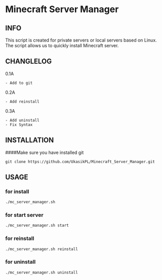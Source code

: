 # Minecraft Server Manager
## INFO
This script is created for private servers or local servers based on Linux.
The script allows us to quickly install Minecraft server.
## CHANGLELOG
0.1A
```
- Add to git
```
0.2A
```
- Add reinstall
```
0.3A
```
- Add uninstall
- Fix Syntax
```
## INSTALLATION
####Make sure you have installed git
```git
git clone https://github.com/UkasikPL/Minecraft_Server_Manager.git
```
## USAGE
### for install
```bash
./mc_server_manager.sh
```
### for start server
```bash
./mc_server_manager.sh start
```
### for reinstall
```bash
./mc_server_manager.sh reinstall
```
### for uninstall
```bash
./mc_server_manager.sh uninstall
```
